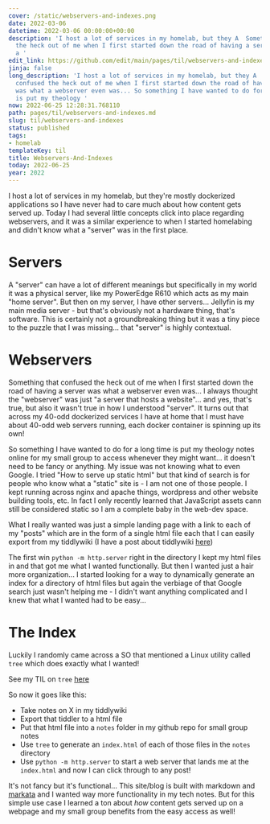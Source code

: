 ```yaml
---
cover: /static/webservers-and-indexes.png
date: 2022-03-06
datetime: 2022-03-06 00:00:00+00:00
description: 'I host a lot of services in my homelab, but they A  Something that confused
  the heck out of me when I first started down the road of having a server was what
  a '
edit_link: https://github.com/edit/main/pages/til/webservers-and-indexes.md
jinja: false
long_description: 'I host a lot of services in my homelab, but they A  Something that
  confused the heck out of me when I first started down the road of having a server
  was what a webserver even was... So something I have wanted to do for a long time
  is put my theology '
now: 2022-06-25 12:28:31.768110
path: pages/til/webservers-and-indexes.md
slug: til/webservers-and-indexes
status: published
tags:
- homelab
templateKey: til
title: Webservers-And-Indexes
today: 2022-06-25
year: 2022
---
```


I host a lot of services in my homelab, but they're mostly dockerized applications so I have never had to care much about how content gets served up.
Today I had several little concepts click into place regarding webservers, and it was a similar experience to when I started homelabing and didn't know what a "server" was in the first place.

# Servers

A "server" can have a lot of different meanings but specifically in my world it was a physical server, like my PowerEdge R610 which acts as my main "home server".
But then on my server, I have other servers... Jellyfin is my main media server - but that's obviously not a hardware thing, that's software. 
This is certainly not a groundbreaking thing but it was a tiny piece to the puzzle that I was missing... that "server" is highly contextual.

# Webservers 

Something that confused the heck out of me when I first started down the road of having a server was what a webserver even was...
I always thought the "webserver" was just "a server that hosts a website"... and yes, that's true, but also it wasn't true in how I understood "server".
It turns out that across my 40-odd dockerized services I have at home that I must have about 40-odd web servers running, each docker container is spinning up its own!

So something I have wanted to do for a long time is put my theology notes online for my small group to access whenever they might want... it doesn't need to be fancy or anything.
My issue was not knowing what to even Google. I tried "How to serve up static html" but that kind of search is for people who know what a "static" site is - I am not one of those people.
I kept running across nginx and apache things, wordpress and other website building tools, etc.
In fact I only recently learned that JavaScript assets cann still be considered static so I am a complete baby in the web-dev space.

What I really wanted was just a simple landing page with a link to each of my "posts" which are in the form of a single html file each that I can easily export from my tiddlywiki (I have a post about tiddlywiki [here](/tiddly-wiki))

The first win `python -m http.server` right in the directory I kept my html files in and that got me what I wanted functionally. 
But then I wanted just a hair more organization...
I started looking for a way to dynamically generate an index for a directory of html files but again the verbiage of that Google search just wasn't helping me - I didn't want anything complicated and I knew that what I wanted had to be easy...

# The Index 

Luckily I randomly came across a SO that mentioned a Linux utility called `tree` which does exactly what I wanted!

See my TIL on `tree` [here]('/tree')

So now it goes like this:

* Take notes on X in my tiddlywiki
* Export that tiddler to a html file 
* Put that html file into a `notes` folder in my github repo for small group notes 
* Use `tree` to generate an `index.html` of each of those files in the `notes` directory
* Use `python -m http.server` to start a web server that lands me at the `index.html` and now I can click through to any post!

It's not fancy but it's functional... 
This site/blog is built with markdown and [markata](https://www.markata.dev) and I wanted way more functionality in my tech notes.
But for this simple use case I learned a ton about _how_ content gets served up on a webpage and my small group benefits from the easy access as well!